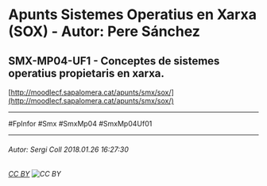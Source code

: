 # Apunts Sistemes Operatius en Xarxa (SOX) - Autor: Pere Sánchez
## SMX-MP04-UF1 - Conceptes de sistemes operatius propietaris en xarxa.
[http://moodlecf.sapalomera.cat/apunts/smx/sox/](http://moodlecf.sapalomera.cat/apunts/smx/sox/)

---

#FpInfor #Smx #SmxMp04 #SmxMp04Uf01

---

###### Autor: Sergi Coll 2018.01.26 16:27:30
###### [CC BY](https://creativecommons.org/licenses/by/4.0/) ![CC BY](https://licensebuttons.net/l/by/3.0/80x15.png)
